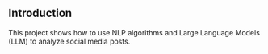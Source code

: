## Introduction

This project shows how to use NLP algorithms and Large Language Models (LLM) to analyze social media posts.